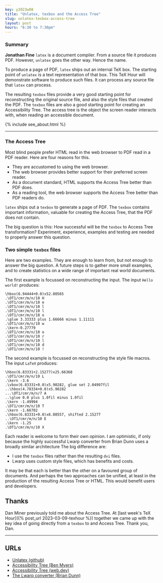 ```yaml
---
key: y2023w08
title: "Unlatex, texbox and the Access Tree"
slug: unlatex-texbox-access-tree
layout: post
hours: "6:30 to 7:30pm"
---
```


### Summary

**Jonathan Fine** `latex` is a document compiler. From a source file it
produces PDF. However, `unlatex` goes the other way. Hence the name.

To produce a page of PDF, `latex` ships out an internal TeX box. The
starting point of `unlatex` is a text representation of that box. This
TeX Hour will demonstrate software to produce such files. It can
process any source file that `latex` can process.

The resulting `texbox` files provide a very good starting point for
reconstructing the original source file, and also the style files that
created the PDF.  The `texbox` files are also a good starting point
for creating an Accessibility Tree. The access tree is the object the
screen reader interacts with, when reading an accessible document.

{% include see_about.html %}

---

### The Access Tree

Most blind people prefer HTML read in the web browser to PDF read in a
PDF reader. Here are four reasons for this.

* They are accustomed to using the web browser.
* The web browser provides better support for their preferred screen
reader.
* As a document standard, HTML supports the Access Tree better than PDF does.
* As a reading tool, the web browser supports the Access Tree better
than PDF readers do.

`latex` ships out a `texbox` to generate a page of PDF. The `texbox`
contains important information, valuable for creating the Access Tree,
that the PDF does not contain.

The big question is this: How successful will be the `texbox` to Access
Tree transformation?  Experiment, experience, examples and testing are
needed to properly answer this question.

### Two simple `texbox` files


Here are two examples. They are enough to learn from, but not enough
to answer the big question. A future steps is to gather more small
examples, and to create statistics on a wide range of important real
world documents.

The first example is focussed on reconstructing the input. The input
`Hello world!` produces:

```
\hbox(6.94444+0.0)x52.80565
.\OT1/cmr/m/n/10 H
.\OT1/cmr/m/n/10 e
.\OT1/cmr/m/n/10 l
.\OT1/cmr/m/n/10 l
.\OT1/cmr/m/n/10 o
.\glue 3.33333 plus 1.66666 minus 1.11111
.\OT1/cmr/m/n/10 w
.\kern-0.27779
.\OT1/cmr/m/n/10 o
.\OT1/cmr/m/n/10 r
.\OT1/cmr/m/n/10 l
.\OT1/cmr/m/n/10 d
.\OT1/cmr/m/n/10 !
```

The second example is focussed on reconstructing the style file
macros. The input `LaTeX` produces:

```
\hbox(6.83331+2.15277)x25.66368
.\OT1/cmr/m/n/10 L
.\kern -3.6
.\vbox(6.83331+0.0)x5.90282, glue set 2.04997fil
..\hbox(4.78334+0.0)x5.90282
...\OT1/cmr/m/n/7 A
..\glue 0.0 plus 1.0fil minus 1.0fil
.\kern -1.49994
.\OT1/cmr/m/n/10 T
.\kern -1.66702
.\hbox(6.83331+0.0)x6.80557, shifted 2.15277
..\OT1/cmr/m/n/10 E
.\kern -1.25
.\OT1/cmr/m/n/10 X
```

Each reader is welcome to form their own opinion. I am optimistic, if
only because the highly successful Lwarp converter from Brian Dunn
uses a broadly similar architecture The big difference are:

* I use the `texbox` files rather than the resulting `dvi` files.
* Lwarp uses custom style files, which has benefits and costs.

It may be that each is better than the other on a favoured group of
documents. And perhaps the two approaches can be unified, at least in
the production of the resulting Access Tree or HTML. This would
benefit users and developers.

## Thanks

Dan Miner previously told me about the Access Tree. At [last week's
TeX Hour]({% post_url 2023-03-09-texhour %}) together we came up with
the key idea of going directly from a `texbox` to and Access
Tree. Thank you, Dan.

---

## URLs

* [Unlatex (github)](https://github.com/arxtex/unlatex)
* [Accessibility Tree (Ben Myers)](https://benmyers.dev/blog/accessibility-tree/)
* [Accessibility Tree (web.dev)](https://web.dev/the-accessibility-tree/)
* [The Lwarp converter (Brian Dunn)](https://bdtechconcepts.com/LaTeX-HTML-Converter-The-Lwarp-package.html)
